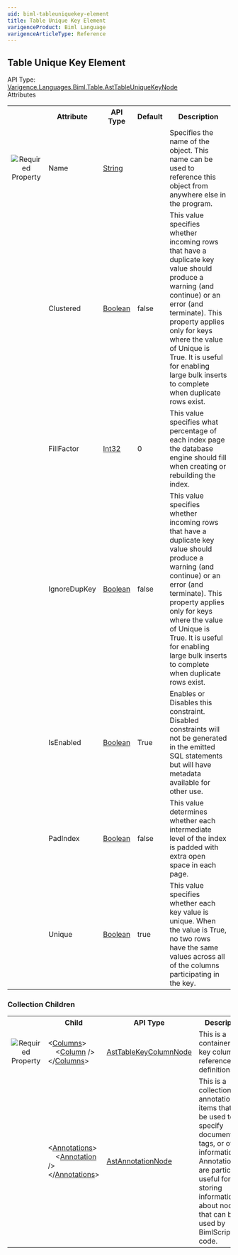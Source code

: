 ```yaml
---
uid: biml-tableuniquekey-element
title: Table Unique Key Element
varigenceProduct: Biml Language
varigenceArticleType: Reference
---
```

## Table Unique Key Element<div class="AssemblyInfoGroup"><div class="CrossReferenceGroup"><div class="CrossReferenceHeader">API Type:</div><div class="CrossReferenceValue"><a href="../api-reference/Varigence.Languages.Biml.Table.AstTableUniqueKeyNode.html">Varigence.Languages.Biml.Table.AstTableUniqueKeyNode</a></div></div></div><div class="AttributeGroup"><div class="AttributeGroupHeader">Attributes</div><table id="AttributeList" class="AttributeList"><tbody><tr><th class="AttributeIconColumnHeader">&nbsp;</th><th class="AttributeNameColumnHeader">Attribute</th><th class="AttributeTypeColumnHeader">API Type</th><th class="AttributeDefaultColumnHeader">Default</th><th class="AttributeSummaryColumnHeader">Description</th></tr><tr class="ad0"><td align="center" class="AttributeIcon"><img title="Required Property" src="attributeRequired.png"></td><td class="AttributeName">Name</td><td class="AttributeType"><a href="https://msdn.microsoft.com/en-us/library/System.String.aspx">String</a></td><td class="AttributeDefault">&nbsp;</td><td class="AttributeSummary"><div class ="SummaryItem">Specifies the name of the object.  This name can be used to reference this object from anywhere else in the program.</div></td></tr><tr class="ad1"><td align="center" class="AttributeIcon"><img title="" src="attribute.png"></td><td class="AttributeName">Clustered</td><td class="AttributeType"><a href="https://msdn.microsoft.com/en-us/library/System.Boolean.aspx">Boolean</a></td><td class="AttributeDefault">false</td><td class="AttributeSummary"><div class ="SummaryItem">This value specifies whether incoming rows that have a duplicate key value should produce a warning (and continue) or an error (and terminate). This property applies only for keys where the value of Unique is True. It is useful for enabling large bulk inserts to complete when duplicate rows exist.</div></td></tr><tr class="ad0"><td align="center" class="AttributeIcon"><img title="" src="attribute.png"></td><td class="AttributeName">FillFactor</td><td class="AttributeType"><a href="https://msdn.microsoft.com/en-us/library/System.Int32.aspx">Int32</a></td><td class="AttributeDefault">0</td><td class="AttributeSummary"><div class ="SummaryItem">This value specifies what percentage of each index page the database engine should fill when creating or rebuilding the index.</div></td></tr><tr class="ad1"><td align="center" class="AttributeIcon"><img title="" src="attribute.png"></td><td class="AttributeName">IgnoreDupKey</td><td class="AttributeType"><a href="https://msdn.microsoft.com/en-us/library/System.Boolean.aspx">Boolean</a></td><td class="AttributeDefault">false</td><td class="AttributeSummary"><div class ="SummaryItem">This value specifies whether incoming rows that have a duplicate key value should produce a warning (and continue) or an error (and terminate). This property applies only for keys where the value of Unique is True. It is useful for enabling large bulk inserts to complete when duplicate rows exist.</div></td></tr><tr class="ad0"><td align="center" class="AttributeIcon"><img title="" src="attribute.png"></td><td class="AttributeName">IsEnabled</td><td class="AttributeType"><a href="https://msdn.microsoft.com/en-us/library/System.Boolean.aspx">Boolean</a></td><td class="AttributeDefault">True</td><td class="AttributeSummary"><div class ="SummaryItem">Enables or Disables this constraint. Disabled constraints will not be generated in the emitted SQL statements but will have metadata available for other use.</div></td></tr><tr class="ad1"><td align="center" class="AttributeIcon"><img title="" src="attribute.png"></td><td class="AttributeName">PadIndex</td><td class="AttributeType"><a href="https://msdn.microsoft.com/en-us/library/System.Boolean.aspx">Boolean</a></td><td class="AttributeDefault">false</td><td class="AttributeSummary"><div class ="SummaryItem">This value determines whether each intermediate level of the index is padded with extra open space in each page.</div></td></tr><tr class="ad0"><td align="center" class="AttributeIcon"><img title="" src="attribute.png"></td><td class="AttributeName">Unique</td><td class="AttributeType"><a href="https://msdn.microsoft.com/en-us/library/System.Boolean.aspx">Boolean</a></td><td class="AttributeDefault">true</td><td class="AttributeSummary"><div class ="SummaryItem">This value specifies whether each key value is unique. When the value is True, no two rows have the same values across all of the columns participating in the key.</div></td></tr></tbody></table></div><div class="ChildGroup">### Collection Children<table id="ChildList" class="ChildList"><tbody><tr><th class="ChildIconColumnHeader">&nbsp;</th><th class="ChildNameColumnHeader">Child</th><th class="ChildTypeColumnHeader">API Type</th><th class="ChildSummaryColumnHeader">Description</th></tr><tr class="cd0"><td align="center" class="ChildIcon"><img title="Required Property" src="collectionChildRequired.png"></td><td class="ChildName"><span class="punc">&lt;</span><a href=Varigence.Languages.Biml.Table.AstTableKeyBaseNode_Columns.html">Columns</a><span class="punc">&gt;</span><br />&nbsp;&nbsp;&nbsp;&nbsp;<span class="punc">&lt;</span><a href=Varigence.Languages.Biml.Table.AstTableKeyColumnNode.html">Column</a> <span class="punc">/&gt;</span><br /><span class="punc">&lt;/</span><a href=Varigence.Languages.Biml.Table.AstTableKeyBaseNode_Columns.html">Columns</a><span class="punc">&gt;</span></td><td class="ChildType"><a href="../api-reference/Varigence.Languages.Biml.Table.AstTableKeyColumnNode.html">AstTableKeyColumnNode</a></td><td class="ChildSummary"><div class ="SummaryItem">This is a container for key column reference definitions.</div></td></tr><tr class="cd1"><td align="center" class="ChildIcon"><img title="" src="collectionChild.png"><div class="RequiredIcon" title="Required Child"></div><td class="ChildName"><span class="punc">&lt;</span><a href=Varigence.Languages.Biml.AstNode_Annotations.html">Annotations</a><span class="punc">&gt;</span><br />&nbsp;&nbsp;&nbsp;&nbsp;<span class="punc">&lt;</span><a href=Varigence.Languages.Biml.AstAnnotationNode.html">Annotation</a> <span class="punc">/&gt;</span><br /><span class="punc">&lt;/</span><a href=Varigence.Languages.Biml.AstNode_Annotations.html">Annotations</a><span class="punc">&gt;</span></td><td class="ChildType"><a href="../api-reference/Varigence.Languages.Biml.AstAnnotationNode.html">AstAnnotationNode</a></td><td class="ChildSummary"><div class ="SummaryItem">This is a collection of annotation items that can be used to specify documentation, tags, or other information.  Annotations are particularly useful for storing information about nodes that can be used by BimlScript code.</div></td></tr></tbody></table></div>